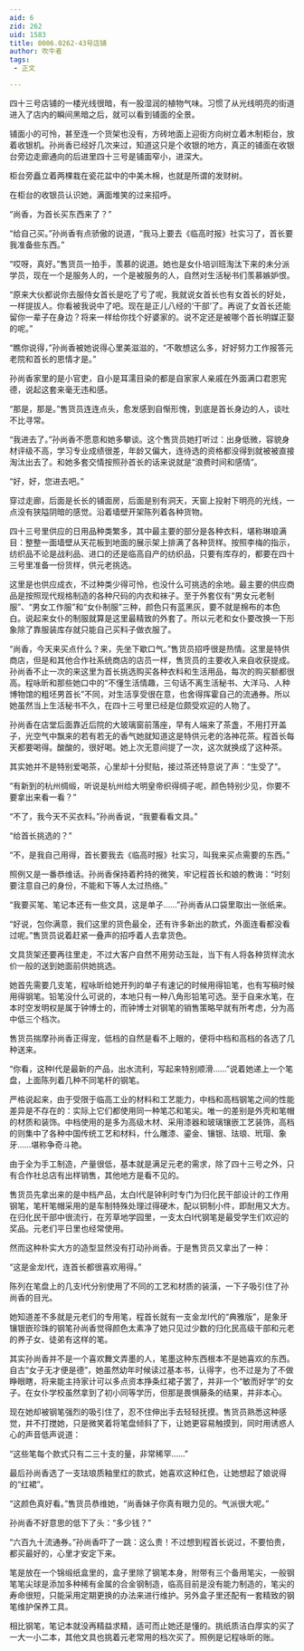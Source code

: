 ```yaml
---
aid: 6
zid: 262
uid: 1583
title: 0006.0262-43号店铺
author: 吹牛者
tags: 
 - 正文

---
```




  四十三号店铺的一楼光线很暗，有一股湿润的植物气味。习惯了从光线明亮的街道进入了店内的瞬间黑暗之后，就可以看到铺面的全景。

  铺面小的可怜，甚至连一个货架也没有，方砖地面上迎街方向树立着木制柜台，放着收银机。孙尚香已经好几次来过，知道这只是个收银的地方，真正的铺面在收银台旁边走廊通向的后进里四十三号是铺面窄小，进深大。

  柜台旁矗立着两棵栽在瓷花盆中的中美木棉，也就是所谓的发财树。

  在柜台的收银员认识她，满面堆笑的过来招呼。

  “尚香，为首长买东西来了？”

  “给自己买。”孙尚香有点骄傲的说道，“我马上要去《临高时报》社实习了，首长要我准备些东西。”

  “哎呀，真好。”售货员一拍手，羡慕的说道。她也是女仆培训班淘汰下来的未分派学员，现在一个是服务人的，一个是被服务的人，自然对生活秘书们羡慕嫉妒恨。

  “原来大伙都说你去服侍女首长是吃了亏了呢，我就说女首长也有女首长的好处，一样提拔人。你看被我说中了吧。现在是正儿八经的‘干部’了。再说了女首长还能留你一辈子在身边？将来一样给你找个好婆家的。说不定还是被哪个首长明媒正娶的呢。”

  “瞧你说得，”孙尚香被她说得心里美滋滋的，“不敢想这么多，好好努力工作报答元老院和首长的恩情才是。”

  孙尚香家里的是小官吏，自小是耳濡目染的都是自家家人亲戚在外面满口君恩宪德，说起这套来毫无违和感。

  “那是，那是。”售货员连连点头，愈发感到自惭形愧，到底是首长身边的人，谈吐不比寻常。

  “我进去了。”孙尚香不愿意和她多攀谈。这个售货员她打听过：出身低微，容貌身材评级不高，学习专业成绩很差，年龄又偏大，连待选的资格都没得到就被被直接淘汰出去了。和她多套交情按照孙首长的话来说就是“浪费时间和感情”。

  “好，好，您进去吧。”

  穿过走廊，后面是长长的铺面房，后面是别有洞天，天窗上投射下明亮的光线，一点没有狭隘阴暗的感觉。沿着墙壁开架陈列着各种货物。

  四十三号里供应的日用品种类繁多，其中最主要的部分是各种衣料，堪称琳琅满目：整整一面墙壁从天花板到地面的展示架上排满了各种货样。按照李梅的指示，纺织品不论是战利品、进口的还是临高自产的纺织品，只要有库存的，都要在四十三号里准备一份货样，供元老挑选。

  这里是也供应成衣，不过种类少得可怜，也没什么可挑选的余地。最主要的供应商品是按照现代规格制造的各种尺码的内衣和袜子。至于外套仅有“男女元老制服”、“男女工作服”和“女仆制服”三种，颜色只有蓝黑灰，要不就是棉布的本色白。说起来女仆的制服就算是这里最精致的外套了。所以元老和女仆要改换一下形象除了靠服装库存就只能自己买料子做衣服了。

  “尚香，今天来买点什么？来，先坐下歇口气。”售货员招呼很是热情。这里是特供商店，但是和其他合作社系统商店的店员一样，售货员的主要收入来自收获提成。孙尚香不止一次的来这里为首长挑选购买各种衣料和生活用品，每次的购买额都很高。程咏昕和那些她口中的“不懂生活情趣，三句话不离生活秘书、大洋马、人种博物馆的粗坯男首长”不同，对生活享受很在意，也舍得挥霍自己的流通券。所以她虽然当上生活秘书不久，在四十三号里已经是位颇受欢迎的人物了。

  孙尚香在店堂后面靠近后院的大玻璃窗前落座，早有人端来了茶盏，不用打开盖子，光空气中飘来的若有若无的香气她就知道这是特供元老的洛神花茶。程首长每天都要喝得。酸酸的，很好喝。她上次无意间提了一次，这次就换成了这种茶。

  其实她并不是特别爱喝茶，心里却十分熨贴，接过茶还特意说了声：“生受了”。

  “有新到的杭州绸缎，听说是杭州给大明皇帝织得绸子呢，颜色特别少见，你要不要拿出来看一看？”

  “不了，我今天不买衣料。”孙尚香说，“我要看看文具。”

  “给首长挑选的？”

  “不，是我自己用得，首长要我去《临高时报》社实习，叫我来买点需要的东西。”

  照例又是一番恭维话。孙尚香保持着矜持的微笑，牢记程首长和娘的教诲：“时刻要注意自己的身份，不能和下等人太过热络。”

  “我要买笔、笔记本还有一些文具，这是单子……”孙尚香从口袋里取出一张纸来。

  “好说，包你满意，我们这里的货色最全，还有许多新出的款式，外面连看都没看过呢。”售货员说着赶紧一叠声的招呼着人去拿货色。

  文具货架还要再往里走，不过大客户自然不用劳动玉趾，当下有人将各种货样流水价一般的送到她面前供她挑选。

  她首先需要几支笔，程咏昕给她开列的单子有速记的时候用得铅笔，也有写稿时候用得钢笔。铅笔没什么可说的，本地只有一种八角形铅笔可选。至于自来水笔，在本时空发明权是属于钟博士的，而钟博士对钢笔的销售策略早就有所考虑，分为高中低三个档次。

  售货员揣摩孙尚香正得宠，低档的自然是看不上眼的，便将中档和高档的各选了几种送来。

  “你看，这种I代是最新的产品，出水流利，写起来特别顺滑……”说着她递上一个笔盘，上面陈列着几种不同笔杆的钢笔。

  严格说起来，由于受限于临高工业的材料和工艺能力，中档和高档钢笔之间的性能差异是不存在的：实际上它们都使用同一种笔芯和笔尖。唯一的差别是外壳和笔帽的材质和装饰。中档使用的是多为高级木材、采用漆器和玻璃镶嵌工艺装饰，高档的则集中了各种中国传统工艺和材料，什么雕漆、鎏金、镶银、珐琅、玳瑁、象牙……堪称争奇斗艳。

  由于全为手工制造，产量很低，基本就是满足元老的需求，除了四十三号之外，只有合作社总店有出样销售，其他地方是看不见的。

  售货员先拿出来的是中档产品，太白I代是钟利时专门为归化民干部设计的工作用钢笔，笔杆笔帽采用的是车制特殊处理过得硬木，配以铜制小件，即耐用又大方。在归化民干部中很流行，在芳草地学园里，一支太白I代钢笔是最受学生们欢迎的奖品。元老们平日里也经常使用。

  然而这种朴实大方的造型显然没有打动孙尚香。于是售货员又拿出了一种：

  “这是金龙I代，连首长都很喜欢用得。”

  陈列在笔盘上的几支I代分别使用了不同的工艺和材质的装潢，一下子吸引住了孙尚香的目光。

  她知道差不多就是元老们的专用笔，程首长就有一支金龙I代的“典雅版”，是象牙镶银嵌珍珠的钢笔孙尚香觉得颜色太素净了她只见过少数的归化民高级干部和元老的养子女、徒弟有这样的笔。

  其实孙尚香并不是一个喜欢舞文弄墨的人，笔墨这种东西根本不是她喜欢的东西。自古“女子无才便是德”，她虽然幼年时候读过基本书，认得字，也不过是为了不做睁眼瞎，将来能主持家计可以多点资本挣条红裙子罢了，并非一个“敏而好学”的女子。在女仆学校虽然拿到了初小同等学历，但那是畏惧藤条的结果，并非本心。

  现在她却被钢笔强烈的吸引住了，忍不住伸出手去轻轻抚摸。售货员熟悉这种感觉，并不打搅她，只是微笑着将笔盘倾斜了下，让她更容易触摸到，同时用诱惑人心的声音低声说道：

  “这些笔每个款式只有二三十支的量，非常稀罕……”

  最后孙尚香选了一支珐琅质釉里红的款式，她喜欢这种红色，让她想起了娘说得的“红裙”。

  “这颜色真好看。”售货员恭维她，“尚香妹子你真有眼力见的。气派很大呢。”

  孙尚香不好意思的低下了头：“多少钱？”

  “六百九十流通券。”孙尚香吓了一跳：这么贵！不过想到程首长说过，不要怕贵，都买最好的，心里才安定下来。

  笔是放在一个锦缎纸盒里的，盒子里除了钢笔本身，附带有三个备用笔尖，一般钢笔笔尖球是添加多种稀有金属的合金钢制造，临高目前是没有能力制造的，笔尖的寿命很短，只能采用定期更换的办法来进行维护。另外盒子里还配有一套精致的钢笔维护保养工具。

  相比钢笔，笔记本就没再精益求精，适可而止她还是懂的。挑纸质洁白厚实的买了一大一小二本，其他文具也挑着元老常用的档次买了。照例是记程咏昕的账。


